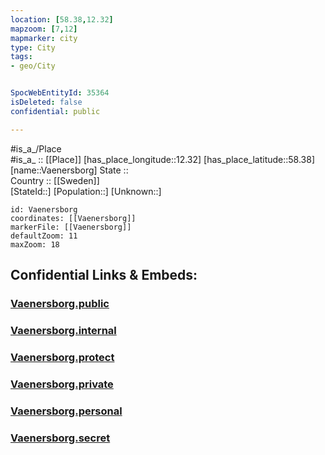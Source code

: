 ```yaml
---
location: [58.38,12.32] 
mapzoom: [7,12] 
mapmarker: city 
type: City
tags:
- geo/City


SpocWebEntityId: 35364
isDeleted: false
confidential: public

---
```

#is_a_/Place  
#is_a_ :: [[Place]] 
[has_place_longitude::12.32] 
[has_place_latitude::58.38] 
[name::Vaenersborg] 
State ::  
Country :: [[Sweden]]  
[StateId::] 
[Population::] 
[Unknown::] 


```leaflet
id: Vaenersborg
coordinates: [[Vaenersborg]] 
markerFile: [[Vaenersborg]] 
defaultZoom: 11 
maxZoom: 18
```


## Confidential Links & Embeds: 

### [Vaenersborg.public](/_public/\Earth\Continent\Europe\Europe~North\Sweden\Provinces~Sweden\Västra_Götaland\CityVaenersborg.public.md) 

### [Vaenersborg.internal](/_internal/\Earth\Continent\Europe\Europe~North\Sweden\Provinces~Sweden\Västra_Götaland\CityVaenersborg.internal.md) 

### [Vaenersborg.protect](/_protect/\Earth\Continent\Europe\Europe~North\Sweden\Provinces~Sweden\Västra_Götaland\CityVaenersborg.protect.md) 

### [Vaenersborg.private](/_private/\Earth\Continent\Europe\Europe~North\Sweden\Provinces~Sweden\Västra_Götaland\CityVaenersborg.private.md) 

### [Vaenersborg.personal](/_personal/\Earth\Continent\Europe\Europe~North\Sweden\Provinces~Sweden\Västra_Götaland\CityVaenersborg.personal.md) 

### [Vaenersborg.secret](/_secret/\Earth\Continent\Europe\Europe~North\Sweden\Provinces~Sweden\Västra_Götaland\CityVaenersborg.secret.md)

